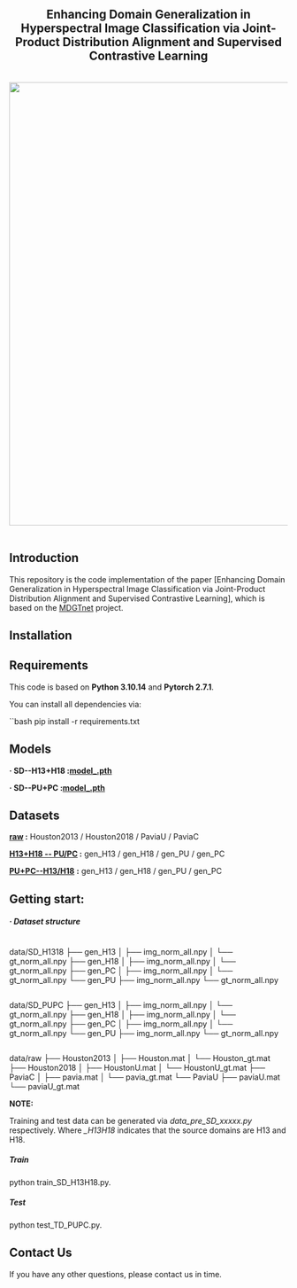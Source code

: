 <div align="center">
    <h2>
        Enhancing Domain Generalization in Hyperspectral Image Classification via Joint-Product Distribution Alignment and Supervised Contrastive Learning
    </h2>
</div>
<br>

<div align="center">
  <img src="./logs/JPDA-SCL.png" width="800"/>
</div>
<br>

## Introduction

This repository is the code implementation of the paper [Enhancing Domain Generalization in Hyperspectral Image Classification via Joint-Product Distribution Alignment and Supervised Contrastive Learning], which is based on the [MDGTnet](https://github.com/Cherrieqi/MDGTnet) project.

## Installation

## Requirements

This code is based on **Python 3.10.14** and **Pytorch 2.7.1**.

You can install all dependencies via:

``bash
pip install -r requirements.txt

## Models

**· SD--H13+H18 :[model\_.pth](https://pan.baidu.com/s/1Dmj8fSZjNHA5Ay_-ZctW-w?pwd=1234)**

**· SD--PU+PC :[model\_.pth](https://pan.baidu.com/s/1YRl9o7SqiivkBxhb6MkFJg?pwd=1234)**

## Datasets

**[raw](https://pan.baidu.com/s/15HsBrk2YlkrP8PfsfTFukA?pwd=1234) :** Houston2013 / Houston2018 / PaviaU / PaviaC

**[H13+H18 -- PU/PC](https://pan.baidu.com/s/1h6O0lagIPE57ZojxM60xWQ?pwd=1234) :** gen_H13 / gen_H18 / gen_PU / gen_PC

**[PU+PC--H13/H18](https://pan.baidu.com/s/1k2wWVf2KaP4m3zsRcwOqGQ?pwd=1234)** **:** gen_H13 / gen_H18 / gen_PU / gen_PC

## Getting start:

##### · Dataset structure
```
```
data/SD_H1318
├── gen_H13
│   ├── img_norm_all.npy
│   └── gt_norm_all.npy
├── gen_H18
│   ├── img_norm_all.npy
│   └── gt_norm_all.npy
├── gen_PC
│   ├── img_norm_all.npy
│   └── gt_norm_all.npy
└── gen_PU
     ├── img_norm_all.npy
     └── gt_norm_all.npy
```
```
data/SD_PUPC
├── gen_H13
│ ├── img_norm_all.npy
│ └── gt_norm_all.npy
├── gen_H18
│ ├── img_norm_all.npy
│ └── gt_norm_all.npy
├── gen_PC
│ ├── img_norm_all.npy
│ └── gt_norm_all.npy
└── gen_PU
├── img_norm_all.npy
└── gt_norm_all.npy
```

```
data/raw
├── Houston2013
│   ├── Houston.mat
│   └── Houston_gt.mat
├── Houston2018
│   ├── HoustonU.mat
│   └── HoustonU_gt.mat
├── PaviaC
│   ├── pavia.mat
│   └── pavia_gt.mat
└── PaviaU
     ├── paviaU.mat
     └── paviaU_gt.mat


**NOTE:**

​Training and test data can be generated via _data_pre_SD_xxxxx.py_ respectively. Where _\_H13H18_ indicates that the source domains are H13 and H18.

##### Train

​python train_SD_H13H18.py.

##### Test

​python test_TD_PUPC.py.

## Contact Us

If you have any other questions, please contact us in time.
